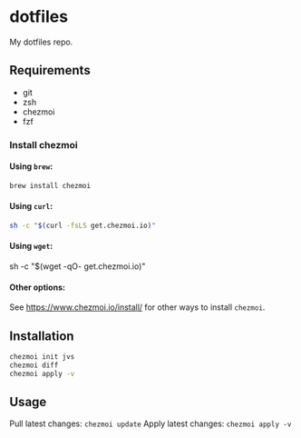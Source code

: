 # dotfiles

My dotfiles repo.


## Requirements

* git
* zsh
* chezmoi
* fzf


### Install chezmoi

#### Using `brew`:

```bash
brew install chezmoi
```

#### Using `curl`:

```bash
sh -c "$(curl -fsLS get.chezmoi.io)"
```

#### Using `wget`:

sh -c "$(wget -qO- get.chezmoi.io)"

#### Other options:

See https://www.chezmoi.io/install/ for other ways to install `chezmoi`.


## Installation

```bash
chezmoi init jvs
chezmoi diff
chezmoi apply -v
```


## Usage

Pull latest changes: `chezmoi update`
Apply latest changes: `chezmoi apply -v`
